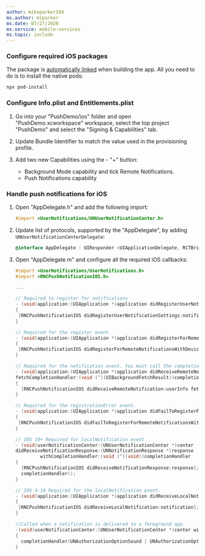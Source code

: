 ```yaml
---
author: mikeparker104
ms.author: miparker
ms.date: 07/27/2020
ms.service: mobile-services
ms.topic: include
---
```



### Configure required iOS packages

The package is [automatically linked](https://github.com/react-native-community/cli/blob/master/docs/autolinking.md) when building the app. All you need to do is to install the native pods:

```bash
npx pod-install
```

### Configure Info.plist and Entitlements.plist

1. Go into your "PushDemo/ios" folder and open "PushDemo.xcworkspace" workspace, select the top project "PushDemo" and select the "Signing & Capabilities" tab.

1. Update Bundle Identifier to match the value used in the provisioning profile.

1. Add two new Capabilities using the - "+" button:

    - Background Mode capability and tick Remote Notifications.
    - Push Notifications capability

### Handle push notifications for iOS

1. Open "AppDelegate.h" and add the following import:

    ```objective-c
    #import <UserNotifications/UNUserNotificationCenter.h>
    ```

1. Update list of protocols, supported by the "AppDelegate", by adding `UNUserNotificationCenterDelegate`:

    ```objective-c
    @interface AppDelegate : UIResponder <UIApplicationDelegate, RCTBridgeDelegate, UNUserNotificationCenterDelegate>
    ```

1. Open "AppDelegate.m" and configure all the required iOS callbacks:

    ```objective-c
    #import <UserNotifications/UserNotifications.h>
    #import <RNCPushNotificationIOS.h>

    ...

    // Required to register for notifications
    - (void)application:(UIApplication *)application didRegisterUserNotificationSettings:(UIUserNotificationSettings *)notificationSettings
    {
     [RNCPushNotificationIOS didRegisterUserNotificationSettings:notificationSettings];
    }

    // Required for the register event.
    - (void)application:(UIApplication *)application didRegisterForRemoteNotificationsWithDeviceToken:(NSData *)deviceToken
    {
     [RNCPushNotificationIOS didRegisterForRemoteNotificationsWithDeviceToken:deviceToken];
    }

    // Required for the notification event. You must call the completion handler after handling the remote notification.
    - (void)application:(UIApplication *)application didReceiveRemoteNotification:(NSDictionary *)userInfo
    fetchCompletionHandler:(void (^)(UIBackgroundFetchResult))completionHandler
    {
      [RNCPushNotificationIOS didReceiveRemoteNotification:userInfo fetchCompletionHandler:completionHandler];
    }

    // Required for the registrationError event.
    - (void)application:(UIApplication *)application didFailToRegisterForRemoteNotificationsWithError:(NSError *)error
    {
     [RNCPushNotificationIOS didFailToRegisterForRemoteNotificationsWithError:error];
    }

    // IOS 10+ Required for localNotification event
    - (void)userNotificationCenter:(UNUserNotificationCenter *)center
    didReceiveNotificationResponse:(UNNotificationResponse *)response
             withCompletionHandler:(void (^)(void))completionHandler
    {
      [RNCPushNotificationIOS didReceiveNotificationResponse:response];
      completionHandler();
    }

    // IOS 4-10 Required for the localNotification event.
    - (void)application:(UIApplication *)application didReceiveLocalNotification:(UILocalNotification *)notification
    {
     [RNCPushNotificationIOS didReceiveLocalNotification:notification];
    }

    //Called when a notification is delivered to a foreground app.
    -(void)userNotificationCenter:(UNUserNotificationCenter *)center willPresentNotification:(UNNotification *)notification withCompletionHandler:(void (^)(UNNotificationPresentationOptions options))completionHandler
    {
      completionHandler(UNAuthorizationOptionSound | UNAuthorizationOptionAlert | UNAuthorizationOptionBadge);
    }
    ```
